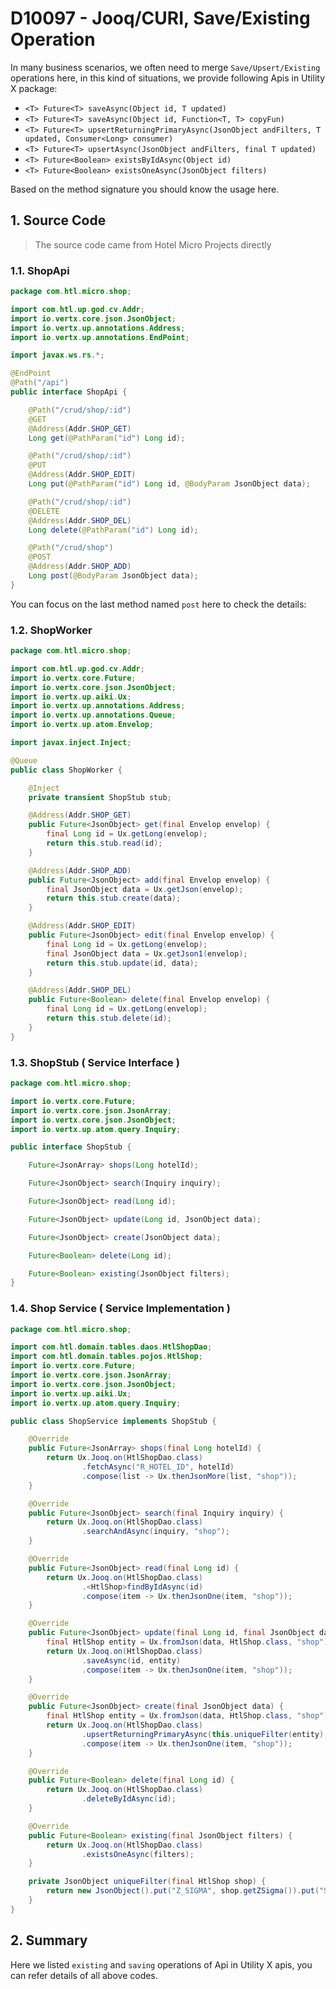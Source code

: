 # D10097 - Jooq/CURI, Save/Existing Operation

In many business scenarios, we often need to merge `Save/Upsert/Existing` operations here, in this kind of situations, we provide following Apis in Utility X package:

* `<T> Future<T> saveAsync(Object id, T updated)`
* `<T> Future<T> saveAsync(Object id, Function<T, T> copyFun)`
* `<T> Future<T> upsertReturningPrimaryAsync(JsonObject andFilters, T updated, Consumer<Long> consumer)`
* `<T> Future<T> upsertAsync(JsonObject andFilters, final T updated)`
* `<T> Future<Boolean> existsByIdAsync(Object id)`
* `<T> Future<Boolean> existsOneAsync(JsonObject filters)`

Based on the method signature you should know the usage here.

## 1. Source Code

> The source code came from Hotel Micro Projects directly

### 1.1. ShopApi

```java
package com.htl.micro.shop;

import com.htl.up.god.cv.Addr;
import io.vertx.core.json.JsonObject;
import io.vertx.up.annotations.Address;
import io.vertx.up.annotations.EndPoint;

import javax.ws.rs.*;

@EndPoint
@Path("/api")
public interface ShopApi {

    @Path("/crud/shop/:id")
    @GET
    @Address(Addr.SHOP_GET)
    Long get(@PathParam("id") Long id);

    @Path("/crud/shop/:id")
    @PUT
    @Address(Addr.SHOP_EDIT)
    Long put(@PathParam("id") Long id, @BodyParam JsonObject data);

    @Path("/crud/shop/:id")
    @DELETE
    @Address(Addr.SHOP_DEL)
    Long delete(@PathParam("id") Long id);

    @Path("/crud/shop")
    @POST
    @Address(Addr.SHOP_ADD)
    Long post(@BodyParam JsonObject data);
}
```

You can focus on the last method named `post` here to check the details:

### 1.2. ShopWorker

```java
package com.htl.micro.shop;

import com.htl.up.god.cv.Addr;
import io.vertx.core.Future;
import io.vertx.core.json.JsonObject;
import io.vertx.up.aiki.Ux;
import io.vertx.up.annotations.Address;
import io.vertx.up.annotations.Queue;
import io.vertx.up.atom.Envelop;

import javax.inject.Inject;

@Queue
public class ShopWorker {

    @Inject
    private transient ShopStub stub;

    @Address(Addr.SHOP_GET)
    public Future<JsonObject> get(final Envelop envelop) {
        final Long id = Ux.getLong(envelop);
        return this.stub.read(id);
    }

    @Address(Addr.SHOP_ADD)
    public Future<JsonObject> add(final Envelop envelop) {
        final JsonObject data = Ux.getJson(envelop);
        return this.stub.create(data);
    }

    @Address(Addr.SHOP_EDIT)
    public Future<JsonObject> edit(final Envelop envelop) {
        final Long id = Ux.getLong(envelop);
        final JsonObject data = Ux.getJson1(envelop);
        return this.stub.update(id, data);
    }

    @Address(Addr.SHOP_DEL)
    public Future<Boolean> delete(final Envelop envelop) {
        final Long id = Ux.getLong(envelop);
        return this.stub.delete(id);
    }
}
```

### 1.3. ShopStub \( Service Interface \)

```java
package com.htl.micro.shop;

import io.vertx.core.Future;
import io.vertx.core.json.JsonArray;
import io.vertx.core.json.JsonObject;
import io.vertx.up.atom.query.Inquiry;

public interface ShopStub {

    Future<JsonArray> shops(Long hotelId);

    Future<JsonObject> search(Inquiry inquiry);

    Future<JsonObject> read(Long id);

    Future<JsonObject> update(Long id, JsonObject data);

    Future<JsonObject> create(JsonObject data);

    Future<Boolean> delete(Long id);

    Future<Boolean> existing(JsonObject filters);
}
```

### 1.4. Shop Service \( Service Implementation \)

```java
package com.htl.micro.shop;

import com.htl.domain.tables.daos.HtlShopDao;
import com.htl.domain.tables.pojos.HtlShop;
import io.vertx.core.Future;
import io.vertx.core.json.JsonArray;
import io.vertx.core.json.JsonObject;
import io.vertx.up.aiki.Ux;
import io.vertx.up.atom.query.Inquiry;

public class ShopService implements ShopStub {

    @Override
    public Future<JsonArray> shops(final Long hotelId) {
        return Ux.Jooq.on(HtlShopDao.class)
                .fetchAsync("R_HOTEL_ID", hotelId)
                .compose(list -> Ux.thenJsonMore(list, "shop"));
    }

    @Override
    public Future<JsonObject> search(final Inquiry inquiry) {
        return Ux.Jooq.on(HtlShopDao.class)
                .searchAndAsync(inquiry, "shop");
    }

    @Override
    public Future<JsonObject> read(final Long id) {
        return Ux.Jooq.on(HtlShopDao.class)
                .<HtlShop>findByIdAsync(id)
                .compose(item -> Ux.thenJsonOne(item, "shop"));
    }

    @Override
    public Future<JsonObject> update(final Long id, final JsonObject data) {
        final HtlShop entity = Ux.fromJson(data, HtlShop.class, "shop");
        return Ux.Jooq.on(HtlShopDao.class)
                .saveAsync(id, entity)
                .compose(item -> Ux.thenJsonOne(item, "shop"));
    }

    @Override
    public Future<JsonObject> create(final JsonObject data) {
        final HtlShop entity = Ux.fromJson(data, HtlShop.class, "shop");
        return Ux.Jooq.on(HtlShopDao.class)
                .upsertReturningPrimaryAsync(this.uniqueFilter(entity), entity, entity::setPkId)
                .compose(item -> Ux.thenJsonOne(item, "shop"));
    }

    @Override
    public Future<Boolean> delete(final Long id) {
        return Ux.Jooq.on(HtlShopDao.class)
                .deleteByIdAsync(id);
    }

    @Override
    public Future<Boolean> existing(final JsonObject filters) {
        return Ux.Jooq.on(HtlShopDao.class)
                .existsOneAsync(filters);
    }

    private JsonObject uniqueFilter(final HtlShop shop) {
        return new JsonObject().put("Z_SIGMA", shop.getZSigma()).put("S_CODE", shop.getSCode());
    }
}
```

## 2. Summary

Here we listed `existing` and `saving` operations of Api in Utility X apis, you can refer details of all above codes.


